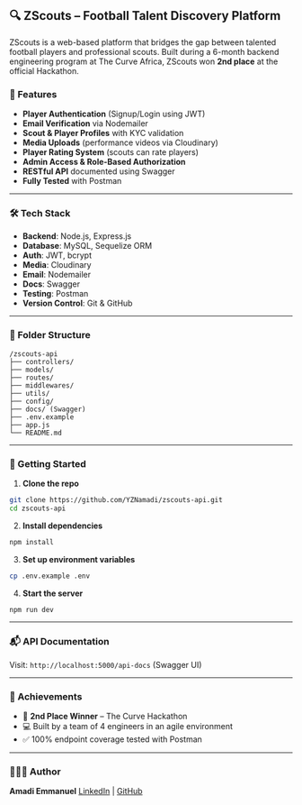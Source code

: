 
## 🔍 ZScouts – Football Talent Discovery Platform

ZScouts is a web-based platform that bridges the gap between talented football players and professional scouts. Built during a 6-month backend engineering program at The Curve Africa, ZScouts won **2nd place** at the official Hackathon.



### 🚀 Features

* **Player Authentication** (Signup/Login using JWT)
* **Email Verification** via Nodemailer
* **Scout & Player Profiles** with KYC validation
* **Media Uploads** (performance videos via Cloudinary)
* **Player Rating System** (scouts can rate players)
* **Admin Access & Role-Based Authorization**
* **RESTful API** documented using Swagger
* **Fully Tested** with Postman

---

### 🛠 Tech Stack

* **Backend**: Node.js, Express.js
* **Database**: MySQL, Sequelize ORM
* **Auth**: JWT, bcrypt
* **Media**: Cloudinary
* **Email**: Nodemailer
* **Docs**: Swagger
* **Testing**: Postman
* **Version Control**: Git & GitHub

---

### 📂 Folder Structure

```
/zscouts-api
├── controllers/
├── models/
├── routes/
├── middlewares/
├── utils/
├── config/
├── docs/ (Swagger)
├── .env.example
├── app.js
└── README.md
```

---

### 🔧 Getting Started

1. **Clone the repo**

```bash
git clone https://github.com/YZNamadi/zscouts-api.git
cd zscouts-api
```

2. **Install dependencies**

```bash
npm install
```

3. **Set up environment variables**

```bash
cp .env.example .env
```

4. **Start the server**

```bash
npm run dev
```

---

### 📬 API Documentation

Visit: `http://localhost:5000/api-docs` (Swagger UI)

---

### 🎯 Achievements

* 🥈 **2nd Place Winner** – The Curve Hackathon
* 💻 Built by a team of 4 engineers in an agile environment
* ✅ 100% endpoint coverage tested with Postman

---





### 👨🏾‍💻 Author

**Amadi Emmanuel**
[LinkedIn](https://www.linkedin.com/in/emmanuel-amadi1/) | [GitHub](https://github.com/YZNamadi)



